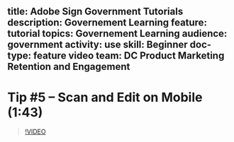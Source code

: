 title: Adobe Sign Government Tutorials
description: Governement Learning
feature: tutorial
topics: Governement Learning
audience: government
activity: use
skill: Beginner
doc-type: feature video
team: DC Product Marketing Retention and Engagement
---

# Tip #5 – Scan and Edit on Mobile (1:43)

>[!VIDEO](https://video.tv.adobe.com/v/34511)